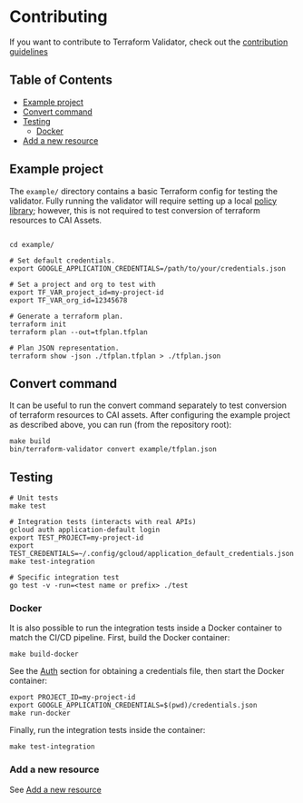 # Contributing

If you want to contribute to Terraform Validator, check out the [contribution guidelines](../../CONTRIBUTING.md)

## Table of Contents

- [Example project](#example-project)
- [Convert command](#convert-command)
- [Testing](#testing)
  - [Docker](#docker)
- [Add a new resource](#add-a-new-resource)

## Example project

The `example/` directory contains a basic Terraform config for testing the validator. Fully running the validator will require setting up a local [policy library](https://github.com/GoogleCloudPlatform/policy-library/blob/master/docs/user_guide.md#how-to-set-up-constraints-with-policy-library); however, this is not required to test conversion of terraform resources to CAI Assets.

```

cd example/

# Set default credentials.
export GOOGLE_APPLICATION_CREDENTIALS=/path/to/your/credentials.json

# Set a project and org to test with
export TF_VAR_project_id=my-project-id
export TF_VAR_org_id=12345678

# Generate a terraform plan.
terraform init
terraform plan --out=tfplan.tfplan

# Plan JSON representation.
terraform show -json ./tfplan.tfplan > ./tfplan.json
```

## Convert command

It can be useful to run the convert command separately to test conversion of terraform resources to CAI assets. After configuring the example project as described above, you can run (from the repository root):

```
make build
bin/terraform-validator convert example/tfplan.json
```

## Testing

```
# Unit tests
make test

# Integration tests (interacts with real APIs)
gcloud auth application-default login
export TEST_PROJECT=my-project-id
export TEST_CREDENTIALS=~/.config/gcloud/application_default_credentials.json
make test-integration

# Specific integration test
go test -v -run=<test name or prefix> ./test
```

### Docker
It is also possible to run the integration tests inside a Docker container to match the CI/CD pipeline.
First, build the Docker container:

```
make build-docker
```

See the [Auth](#Auth) section for obtaining a credentials file, then start the Docker container:

```
export PROJECT_ID=my-project-id
export GOOGLE_APPLICATION_CREDENTIALS=$(pwd)/credentials.json
make run-docker
```

Finally, run the integration tests inside the container:
```
make test-integration
```

### Add a new resource

See [Add a new resource](./add_new_resource)
